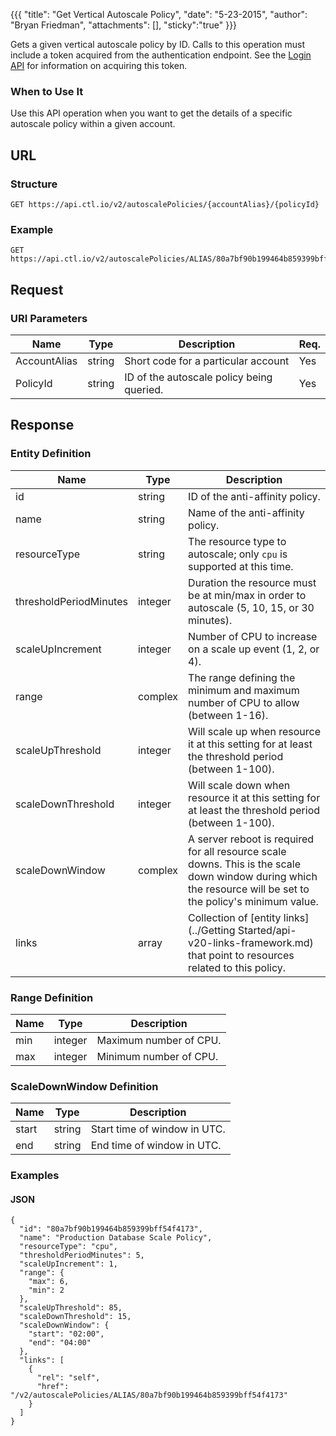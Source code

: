 {{{
  "title": "Get Vertical Autoscale Policy",
  "date": "5-23-2015",
  "author": "Bryan Friedman",
  "attachments": [],
  "sticky":"true"
}}}

Gets a given vertical autoscale policy by ID. Calls to this operation must include a token acquired from the authentication endpoint. See the [Login API](../Authentication/login.md) for information on acquiring this token.

### When to Use It

Use this API operation when you want to get the details of a specific autoscale policy within a given account.

## URL

### Structure

    GET https://api.ctl.io/v2/autoscalePolicies/{accountAlias}/{policyId}

### Example

    GET https://api.ctl.io/v2/autoscalePolicies/ALIAS/80a7bf90b199464b859399bff54f4173

## Request

### URI Parameters

| Name | Type | Description | Req. |
| --- | --- | --- | --- |
| AccountAlias | string | Short code for a particular account | Yes |
| PolicyId | string | ID of the autoscale policy being queried. | Yes |

## Response

### Entity Definition

| Name | Type | Description |
| --- | --- | --- |
| id | string | ID of the anti-affinity policy. |
| name | string | Name of the anti-affinity policy. |
| resourceType | string | The resource type to autoscale; only `cpu` is supported at this time. |
| thresholdPeriodMinutes | integer | Duration the resource must be at min/max in order to autoscale (5, 10, 15, or 30 minutes).  |
| scaleUpIncrement | integer | Number of CPU to increase on a scale up event (1, 2, or 4). |
| range | complex | The range defining the minimum and maximum number of CPU to allow (between 1-16). |
| scaleUpThreshold | integer | Will scale up when resource it at this setting for at least the threshold period (between 1-100). |
| scaleDownThreshold | integer | Will scale down when resource it at this setting for at least the threshold period (between 1-100). |
| scaleDownWindow | complex | A server reboot is required for all resource scale downs. This is the scale down window during which the resource will be set to the policy's minimum value. |
| links | array | Collection of [entity links](../Getting Started/api-v20-links-framework.md) that point to resources related to this policy. |

### Range Definition

| Name | Type | Description |
| --- | --- | --- |
| min | integer | Maximum number of CPU. |
| max | integer | Minimum number of CPU. |

### ScaleDownWindow Definition

| Name | Type | Description |
| --- | --- | --- |
| start | string | Start time of window in UTC. |
| end | string | End time of window in UTC. |

### Examples

#### JSON

    {
      "id": "80a7bf90b199464b859399bff54f4173",
      "name": "Production Database Scale Policy",
      "resourceType": "cpu",
      "thresholdPeriodMinutes": 5,
      "scaleUpIncrement": 1,
      "range": {
        "max": 6,
        "min": 2
      },
      "scaleUpThreshold": 85,
      "scaleDownThreshold": 15,
      "scaleDownWindow": {
        "start": "02:00",
        "end": "04:00"
      },
      "links": [
        {
          "rel": "self",
          "href": "/v2/autoscalePolicies/ALIAS/80a7bf90b199464b859399bff54f4173"
        }
      ]
    }
